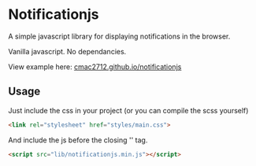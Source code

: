 # Notificationjs

A simple javascript library for displaying notifications in the browser.

Vanilla javascript. No dependancies.

View example here: [cmac2712.github.io/notificationjs](http://cmac2712.github.io/notificationjs)

## Usage

Just include the css in your project (or you can compile the scss yourself) 

```HTML
<link rel="stylesheet" href="styles/main.css">
```
And include the js before the closing '</body>' tag.

```HTML
<script src="lib/notificationjs.min.js"></script>
```

